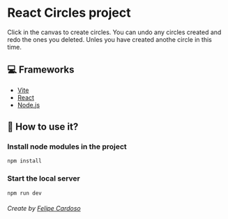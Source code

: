 # React Circles project

Click in the canvas to create circles.
You can undo any circles created and redo the ones you deleted.
Unles you have created anothe circle in this time.

## 💻 Frameworks
- [Vite](https://vitejs.dev)
- [React](https://reactjs.org)
- [Node.js](https://nodejs.org)

## 🚀 How to use it?

### Install node modules in the project

```
npm install
```

### Start the local server
```
npm run dev
```
###### Create by [Felipe Cardoso](https://lymei.art)
